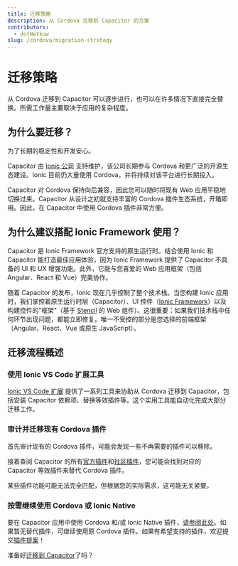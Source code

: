 ```yaml
---
title: 迁移策略
description: 从 Cordova 迁移到 Capacitor 的方案
contributors:
  - dotNetkow
slug: /cordova/migration-strategy
---
```


# 迁移策略

从 Cordova 迁移到 Capacitor 可以逐步进行，也可以在许多情况下直接完全替换。所需工作量主要取决于应用的复杂程度。

## 为什么要迁移？

为了长期的稳定性和开发安心。

Capacitor 由 [Ionic 公司](https://ionicframework.com) 支持维护，该公司长期参与 Cordova 和更广泛的开源生态建设。Ionic 目前仍大量使用 Cordova，并将持续对该平台进行长期投入。

Capacitor 对 Cordova 保持向后兼容，因此您可以随时将现有 Web 应用平稳地切换过来。Capacitor 从设计之初就支持丰富的 Cordova 插件生态系统，开箱即用。因此，在 Capacitor 中使用 Cordova 插件非常方便。

## 为什么建议搭配 Ionic Framework 使用？

Capacitor 是 Ionic Framework 官方支持的原生运行时。结合使用 Ionic 和 Capacitor 能打造最佳应用体验，因为 Ionic Framework 提供了 Capacitor 不具备的 UI 和 UX 增强功能。此外，它能与您喜爱的 Web 应用框架（包括 Angular、React 和 Vue）完美协作。

随着 Capacitor 的发布，Ionic 现在几乎控制了整个技术栈。当您构建 Ionic 应用时，我们掌控着原生运行时层（Capacitor）、UI 控件（[Ionic Framework](https://ionicframework.com)）以及构建控件的"框架"（基于 [Stencil](https://stenciljs.com/) 的 Web 组件）。这很重要：如果我们技术栈中任何环节出现问题，都能立即修复。唯一不受控的部分是您选择的前端框架（Angular、React、Vue 或原生 JavaScript）。

## 迁移流程概述

### 使用 Ionic VS Code 扩展工具

[Ionic VS Code 扩展](https://marketplace.visualstudio.com/items?itemName=ionic.ionic) 提供了一系列工具来协助从 Cordova 迁移到 Capacitor，包括安装 Capacitor 依赖项、替换等效插件等。这个实用工具能自动化完成大部分迁移工作。

### 审计并迁移现有 Cordova 插件

首先审计现有的 Cordova 插件，可能会发现一些不再需要的插件可以移除。

接着查阅 Capacitor 的所有[官方插件](/plugins/official.md)和[社区插件](/plugins/community.md)，您可能会找到对应的 Capacitor 等效插件来替代 Cordova 插件。

某些插件功能可能无法完全匹配，但根据您的实际需求，这可能无关紧要。

### 按需继续使用 Cordova 或 Ionic Native

要在 Capacitor 应用中使用 Cordova 和/或 Ionic Native 插件，[请参阅此处](/plugins/cordova.md)。如果暂无替代插件，可继续使用原 Cordova 插件。如果有希望支持的插件，欢迎提交[插件提案](https://github.com/capacitor-community/proposals)！

准备好[迁移到 Capacitor](/main/cordova/migrating-from-cordova-to-capacitor.md)了吗？